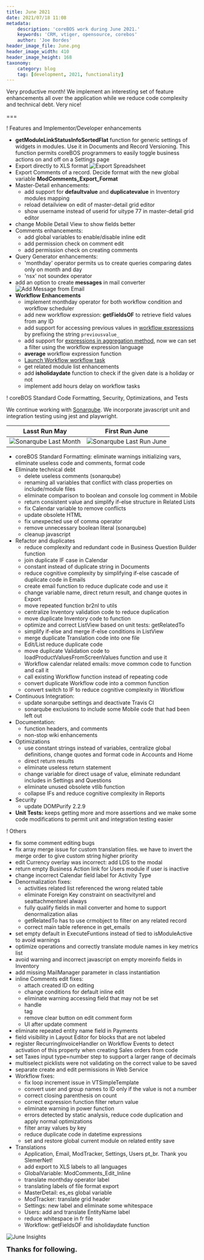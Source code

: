 ```yaml
---
title: June 2021
date: 2021/07/18 11:08
metadata:
    description: 'coreBOS work during June 2021.'
    keywords: 'CRM, vtiger, opensource, corebos'
    author: 'Joe Bordes'
header_image_file: June.png
header_image_width: 410
header_image_height: 168
taxonomy:
    category: blog
    tag: [development, 2021, functionality]
---
```


Very productive month! We implement an interesting set of feature enhancements all over the application while we reduce code complexity and technical debt. Very nice!

===

 ! Features and Implementor/Developer enhancements

- **getModuleLinkStatusInfoSortedFlat** function for generic settings of widgets in modules. Use it in Documents and Record Versioning. This function permits coreBOS programmers to easily toggle business actions on and off on a Settings page
- Export directly to XLS format ![Export Spreadsheet](ExportXLS.png)
- Export Comments of a record. Decide format with the new global variable **ModComments_Export_Format**
- Master-Detail enhancements:
  - add support for **defaultvalue** and **duplicatevalue** in Inventory modules mapping
  - reload detailview on edit of master-detail grid editor
  - show username instead of userid for uitype 77 in master-detail grid editor
- change Mobile Detail View to show fields better
- Comments enhancements:
  - add global variables to enable/disable inline edit
  - add permission check on comment edit
  - add permission check on creating comments
- Query Generator enhancements:
  - 'monthday' operator permits us to create queries comparing dates only on month and day
  - 'nsx' not soundex operator
- add an option to create **messages** in mail converter ![Add Message from Email](MCAddMsg.png)
- **Workflow Enhancements**
  - implement monthday operator for both workflow condition and workflow scheduler
  - add new workflow expression: **getFieldsOF** to retrieve field values from any ID
  - add support for accessing previous values in [workflow expressions](https://github.com/tsolucio/coreBOSTests/blob/master/modules/com_vtiger_workflow/expression_engine/VTExpressionEvaluaterTest.php#L4198) by prefixing the string `previousvalue_`
  - add support for [expressions in aggregation method](https://github.com/tsolucio/coreBOSTests/blob/master/modules/com_vtiger_workflow/expression_functions/aggregationTest.php#L132), now we can set a filter using the workflow expression language
  - **average** workflow expression function
  - [Launch Workflow workflow task](../LaunchWFTask)
  - get related module list enhancements
  - add **isholidaydate** function to check if the given date is a holiday or not
  - implement add hours delay on workflow tasks

<span></span>

 ! coreBOS Standard Code Formatting, Security, Optimizations, and Tests

We continue working with [Sonarqube](https://www.sonarqube.org/). We incorporate javascript unit and integration testing using jest and playwright.

| Lasst Run May | First Run June |
| --------- | ------------ |
| ![Sonarqube Last Month](SQ010.png) | ![Sonarqube Last Run June](SQ013.png) |

- coreBOS Standard Formatting: eliminate warnings initializing vars, eliminate useless code and comments, format code
- Eliminate technical debt
  - delete useless comments (sonarqube)
  - renaming all variables that conflict with class properties on include/module files
  - eliminate comparison to boolean and console log comment in Mobile
  - return consistent value and simplify if-else structure in Related Lists
  - fix Calendar variable to remove conflicts
  - update obsolete HTML
  - fix unexpected use of comma operator
  - remove unnecessary boolean literal (sonarqube)
  - cleanup javascript
- Refactor and duplicates
  - reduce complexity and redundant code in Business Question Builder function
  - join duplicate IF case in Calendar
  - constant instead of duplicate string in Documents
  - reduce cognitive complexity by simplifying if-else cascade of duplicate code in Emails
  - create email function to reduce duplicate code and use it
  - change variable name, direct return result, and change quotes in Export
  - move repeated function br2nl to utils
  - centralize Inventory validation code to reduce duplication
  - move duplicate Inventory code to function
  - optimize and correct ListView based on unit tests: getRelatedTo
  - simplify if-else and merge if-else conditions in ListView
  - merge duplicate Translation code into one file
  - Edit/List reduce duplicate code
  - move duplicate Validation code to loadProductValuesFromScreenValues function and use it
  - Workflow calendar related emails: move common code to function and call it
  - call existing Workflow function instead of repeating code
  - convert duplicate Workflow code into a common function
  - convert switch to IF to reduce cognitive complexity in Workflow
- Continuous Integration:
  - update sonarqube settings and deactivate Travis CI
  - sonarqube exclusions to include some Mobile code that had been left out
- Documentation:
  - function headers, and comments
  - non-stop wiki enhancements
- Optimizations
  - use constant strings instead of variables, centralize global definitions, change quotes and format code in Accounts and Home
  - direct return results
  - eliminate useless return statement
  - change variable for direct usage of value, eliminate redundant includes in Settings and Questions
  - eliminate unused obsolete vtlib function
  - collapse IFs and reduce cognitive complexity in Reports
- Security
  - update DOMPurify 2.2.9
- **Unit Tests:** keeps getting more and more assertions and we make some code modifications to permit unit and integration testing easier

<span></span>

 ! Others

- fix some comment editing bugs
- fix array merge issue for custom translation files. we have to invert the merge order to give custom string higher priority
- edit Currency overlay was incorrect: add LDS to the modal
- return empty Business Action link for Users module if user is inactive
- change incorrect Calendar field label for Activity Type
- Denormalization fixes:
  - activities related list referenced the wrong related table
  - eliminate Foreign Key constraint on seactivityrel and seattachmentsrel always
  - fully qualify fields in mail converter and home to support denormalization alias
  - getRelatedTo has to use crmobject to filter on any related record
  - correct main table reference in get_emails
- set empty default in ExecuteFuntions instead of tied to isModuleActive to avoid warnings
- optimize operations and correctly translate module names in key metrics list
- avoid warning and incorrect javascript on empty moreinfo fields in Inventory
- add missing MailManager parameter in class instantiation
- inline Comments edit fixes:
  - attach created ID on editing
  - change conditions for default inline edit
  - eliminate warning accessing field that may not be set
  - handle <br/> tag
  - remove clear button on edit comment form
  - UI after update comment
- eliminate repeated entity name field in Payments
- field visibility in Layout Editor for blocks that are not labeled
- register RecurringInvoiceHandler on Workflow Events to detect activation of this property when creating Sales orders from code
- set Taxes input type=number step to support a larger range of decimals
- multiselect picklists were not validating on the correct value to be saved
- separate create and edit permissions in Web Service
- Workflow fixes:
  - fix loop increment issue in VTSimpleTemplate
  - convert user and group names to ID only if the value is not a number
  - correct closing parenthesis on count
  - correct expression function filter return value
  - eliminate warning in power function
  - errors detected by static analysis, reduce code duplication and apply normal optimizations
  - filter array values by key
  - reduce duplicate code in datetime expressions
  - set and restore global current module on related entity save
- Translations
  - Application, Email, ModTracker, Settings, Users pt_br. Thank you SlemerNet!
  - add export to XLS labels to all languages
  - GlobalVariable: ModComments_Edit_Inline
  - translate monthday operator label
  - translating labels of file format export
  - MasterDetail: es_es global variable
  - ModTracker: translate grid header
  - Settings: new label and eliminate some whitespace
  - Users: add and translate EntityName label
  - reduce whitespace in fr file
  - Workflow: getFieldsOF and isholidaydate function

<span></span>

![June Insights](corebosgithub2106.png)

**<span style="font-size:large">Thanks for following.</span>**
